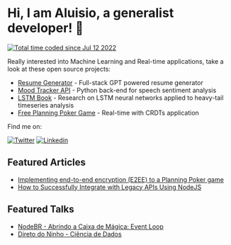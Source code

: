 # Hi, I am Aluisio, a generalist developer! 🤝

<a href="https://wakatime.com/@16899cd3-7e07-4bf0-a660-93d4889c773a"><img src="https://wakatime.com/badge/user/16899cd3-7e07-4bf0-a660-93d4889c773a.svg" alt="Total time coded since Jul 12 2022" /></a>

Really interested into Machine Learning and Real-time applications, take a look at these open source projects:
- [Resume Generator](https://github.com/Amorim33/resume-generator) - Full-stack GPT powered resume generator
- [Mood Tracker API](https://github.com/Amorim33/mood-tracker-api) - Python back-end for speech sentiment analysis
- [LSTM Book](https://github.com/Amorim33/lstm-book) - Research on LSTM neural networks applied to heavy-tail timeseries analysis
- [Free Planning Poker Game](https://github.com/qwikens/planning-poker/) - Real-time with CRDTs application

Find me on:

[![Twitter](https://img.shields.io/badge/Twitter-000?style=for-the-badge&logo=twitter)](https://twitter.com/AluisioDev/)
[![Linkedin](https://img.shields.io/badge/Linkedin-000?style=for-the-badge&logo=linkedin)](https://www.linkedin.com/in/aluisio-amorim-b19a701ba/)

## Featured Articles
- [Implementing end-to-end encryption (E2EE) to a Planning Poker game](https://dev.to/qwikens/implementing-end-to-end-encryption-e2ee-to-a-planning-poker-game-1hoi)
- [How to Successfully Integrate with Legacy APIs Using NodeJS](https://dev.to/aluisiodev/how-to-successfully-integrate-with-legacy-apis-using-nodejs-3kbf)

## Featured Talks
- [NodeBR - Abrindo a Caixa de Mágica: Event Loop](https://www.youtube.com/watch?v=xHBj5Y8cxzg)
- [Direto do Ninho - Ciência de Dados](https://www.youtube.com/watch?v=zPosRnYrxag)
